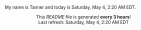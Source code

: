 My name is Tanner and today is Saturday, May 4, 2:20 AM EDT.

<p align="center">This <i>README</i> file is generated <b>every 3 hours</b>!</br>Last refresh: Saturday, May 4, 2:20 AM EDT<br /></p>
